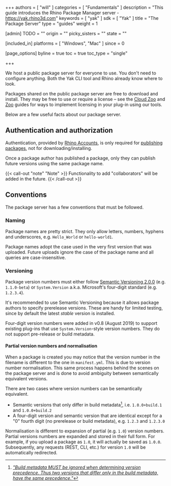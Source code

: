 +++
authors = [ "will" ]
categories = [ "Fundamentals" ]
description = "This guide introduces the Rhino Package Manager server - https://yak.rhino3d.com"
keywords = [ "yak" ]
sdk = [ "Yak" ]
title = "The Package Server"
type = "guides"
weight = 1

[admin]
TODO = ""
origin = ""
picky_sisters = ""
state = ""

[included_in]
platforms = [ "Windows", "Mac" ]
since = 0

[page_options]
byline = true
toc = true
toc_type = "single"

+++

We host a public package server for everyone to use. You don't need to configure anything. Both the Yak CLI tool and Rhino already know where to look.

Packages shared on the public package server are free to download and install. They may be free to use or require a license – see the [Cloud Zoo](/guides/rhinocommon/cloudzoo/cloudzoo-overview/) and [Zoo](/guides/rhinocommon/rhinocommon-zoo-plugins/) guides for ways to implement licensing in your plug-in using our tools.

Below are a few useful facts about our package server.

## Authentication and authorization

Authentication, provided by [Rhino Accounts](https://accounts.rhino3d.com), is only required for [publishing packages](../pushing-a-package-to-the-server), not for downloading/installing.

Once a package author has published a package, only they can publish future versions using the same package name.

{{< call-out "note" "Note" >}}
Functionality to add "collaborators" will be added in the future.
{{< /call-out >}}

## Conventions

The package server has a few conventions that must be followed.

### Naming

Package names are pretty strict. They only allow letters, numbers, hyphens and underscores, e.g. `Hello_World` or `hello-world1`.

Package names adopt the case used in the very first version that was uploaded. Future uploads ignore the case of the package name and all queries are case-insensitive.

### Versioning

Package version numbers must either follow [Semantic Versioning 2.0.0](http://semver.org/spec/v2.0.0.html) (e.g. `1.1.0-beta`) or `System.Version` a.k.a. Microsoft's four-digit standard (e.g. `1.2.3.4`).

It's recommended to use Semantic Versioning because it allows package authors to specify prerelease versions. These are handy for limited testing, since by default the latest _stable_ version is installed.

Four-digit version numbers were added in v0.8 (August 2019) to support existing plug-ins that use `System.Version`-style version numbers. They do not support pre-release or build metadata.

#### Partial version numbers and normalisation

When a package is created you may notice that the version number in the filename is different to the one in `manifest.yml`. This is due to version number normalisation. This same process happens behind the scenes on the package server and is done to avoid ambiguity between semantically equivalent versions.

There are two cases where version numbers can be semantically equivalent.

* Semantic versions that only differ in build metadata[^1], i.e. `1.0.0+build.1` and `1.0.0+build.2`
* A four-digit version and semantic version that are identical except for a "0" fourth digit (no prerelease or build metadata), e.g. `1.2.3` and `1.2.3.0`

Normalisation is different to expansion of partial (e.g. `1.0`) version numbers. Partial versions numbers are expanded and stored in their full form. For example, if you upload a package as `1.0`, it will actually be saved as `1.0.0`. Subsequently, any requests (REST, CLI, etc.) for version `1.0` will be automatically redirected.

[^1]: [_"Build metadata MUST be ignored when determining version precedence. Thus two versions that differ only in the build metadata, have the same precedence."_](https://semver.org/#spec-item-10)